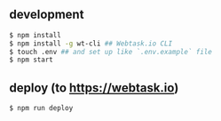 ## development
```bash
$ npm install
$ npm install -g wt-cli ## Webtask.io CLI
$ touch .env ## and set up like `.env.example` file
$ npm start
```

## deploy (to https://webtask.io)
```bash
$ npm run deploy
```
